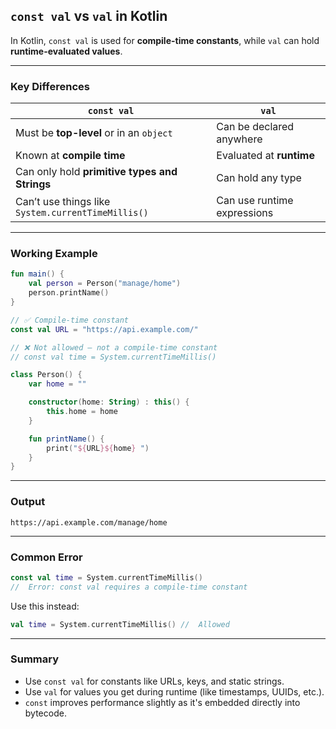  
## `const val` vs `val` in Kotlin

In Kotlin, `const val` is used for **compile-time constants**, while `val` can hold **runtime-evaluated values**.

---

###  Key Differences

| `const val`                                        | `val`                       |
| -------------------------------------------------- | --------------------------- |
| Must be **top-level** or in an `object`            | Can be declared anywhere    |
| Known at **compile time**                          | Evaluated at **runtime**    |
| Can only hold **primitive types and Strings**      | Can hold any type           |
| Can’t use things like `System.currentTimeMillis()` | Can use runtime expressions |

---

###  Working Example

```kotlin
fun main() {
    val person = Person("manage/home")
    person.printName()
}

// ✅ Compile-time constant
const val URL = "https://api.example.com/"

// ❌ Not allowed – not a compile-time constant
// const val time = System.currentTimeMillis()

class Person() {
    var home = ""

    constructor(home: String) : this() {
        this.home = home
    }

    fun printName() {
        print("${URL}${home} ")
    }
}
```

---

###  Output

```
https://api.example.com/manage/home
```

---

###  Common Error

```kotlin
const val time = System.currentTimeMillis()
//  Error: const val requires a compile-time constant
```

Use this instead:

```kotlin
val time = System.currentTimeMillis() //  Allowed
```

---

###  Summary

* Use `const val` for constants like URLs, keys, and static strings.
* Use `val` for values you get during runtime (like timestamps, UUIDs, etc.).
* `const` improves performance slightly as it's embedded directly into bytecode.


